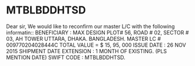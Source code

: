 # MTBLBDDHTSD
Dear sir, We would like to reconfirm our master L/C with the following informatin::   BENEFICIARY : MAX DESIGN                           PLOT# 56, ROAD # 02,                           SECTOR # 03, AH TOWER                           UTTARA, DHAKA. BANGLADESH.   MASTER LC #  009770204028444C TOTAL VALUE   =  $ 15, 95, 000 ISSUE DATE  : 26 NOV 2015 SHIPMENT DATE EXTENSION  :  1 MONTH OF EXISTING. (PLS MENTION DATE)   SWIFT CODE : MTBLBDDHTSD.
